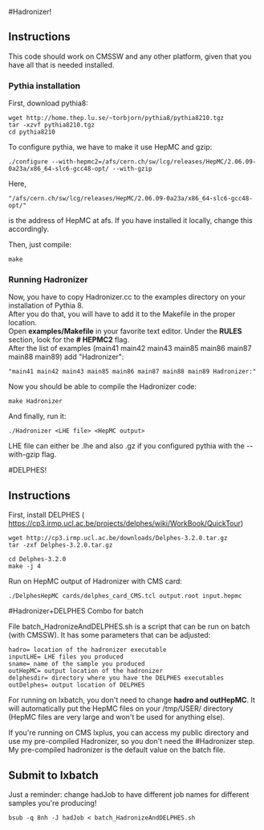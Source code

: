 #Hadronizer!

## Instructions

This code should work on CMSSW and any other platform, given that you have all that is needed installed.

### Pythia installation

First, download pythia8:
```
wget http://home.thep.lu.se/~torbjorn/pythia8/pythia8210.tgz   
tar -xzvf pythia8210.tgz   
cd pythia8210
```
To configure pythia, we have to make it use HepMC and gzip:   
```
./configure --with-hepmc2=/afs/cern.ch/sw/lcg/releases/HepMC/2.06.09-0a23a/x86_64-slc6-gcc48-opt/ --with-gzip
```

Here,   
```
"/afs/cern.ch/sw/lcg/releases/HepMC/2.06.09-0a23a/x86_64-slc6-gcc48-opt/"
```
is the address of HepMC at afs. If you have installed it locally, change this accordingly.

Then, just compile:   
```
make
```
### Running Hadronizer

Now, you have to copy Hadronizer.cc to the examples directory on your installation of Pythia 8.   
After you do that, you will have to add it to the Makefile in the proper location.   
Open **examples/Makefile** in your favorite text editor. Under the **RULES** section, look for the **# HEPMC2** flag.   
After the list of examples (main41 main42 main43 main85 main86 main87 main88 main89) add "Hadronizer":   
```
"main41 main42 main43 main85 main86 main87 main88 main89 Hadronizer:" 
```
Now you should be able to compile the Hadronizer code:   
```
make Hadronizer
```
And finally, run it:   
```
./Hadronizer <LHE file> <HepMC output>
```
LHE file can either be .lhe and also .gz if you configured pythia with the --with-gzip flag.

#DELPHES!

## Instructions

First, install DELPHES ( https://cp3.irmp.ucl.ac.be/projects/delphes/wiki/WorkBook/QuickTour)

```
wget http://cp3.irmp.ucl.ac.be/downloads/Delphes-3.2.0.tar.gz
tar -zxf Delphes-3.2.0.tar.gz

cd Delphes-3.2.0
make -j 4
```

Run on HepMC output of Hadronizer with CMS card:

```
./DelphesHepMC cards/delphes_card_CMS.tcl output.root input.hepmc
```

#Hadronizer+DELPHES Combo for batch

File batch_HadronizeAndDELPHES.sh is a script that can be run on batch (with CMSSW). It has some parameters that can be adjusted:
```
hadro= location of the hadronizer executable
inputLHE= LHE files you produced
sname= name of the sample you produced
outHepMC= output location of the hadronizer
delphesdir= directory where you have the DELPHES executables
outDelphes= output location of DELPHES
```

For running on lxbatch, you don't need to change **hadro and outHepMC**. It will automatically put the HepMC files on your /tmp/USER/ directory (HepMC files are very large and won't be used for anything else).  

If you're running on CMS lxplus, you can access my public directory and use my pre-compiled Hadronizer, so you don't need the #Hadronizer step. My pre-compiled hadronizer is the default value on the batch file.

## Submit to lxbatch

Just a reminder: change hadJob to have different job names for different samples you're producing!

```
bsub -q 8nh -J hadJob < batch_HadronizeAndDELPHES.sh
```

